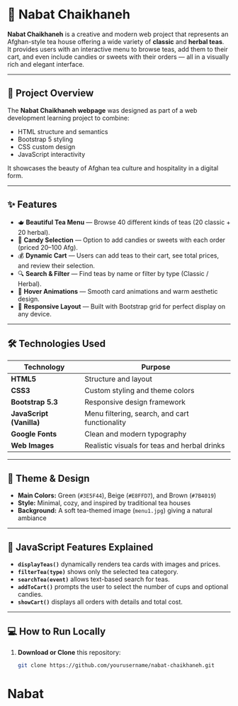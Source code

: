 # 🍵 Nabat Chaikhaneh

**Nabat Chaikhaneh** is a creative and modern web project that represents an Afghan-style tea house offering a wide variety of **classic** and **herbal teas**.  
It provides users with an interactive menu to browse teas, add them to their cart, and even include candies or sweets with their orders — all in a visually rich and elegant interface.

---

## 🌸 Project Overview

The **Nabat Chaikhaneh webpage** was designed as part of a web development learning project to combine:
- HTML structure and semantics  
- Bootstrap 5 styling  
- CSS custom design  
- JavaScript interactivity  

It showcases the beauty of Afghan tea culture and hospitality in a digital form.

---

## ✨ Features

- 🫖 **Beautiful Tea Menu** — Browse 40 different kinds of teas (20 classic + 20 herbal).  
- 🍬 **Candy Selection** — Option to add candies or sweets with each order (priced 20–100 Afg).  
- 💰 **Dynamic Cart** — Users can add teas to their cart, see total prices, and review their selection.  
- 🔍 **Search & Filter** — Find teas by name or filter by type (Classic / Herbal).  
- 💫 **Hover Animations** — Smooth card animations and warm aesthetic design.  
- 🎨 **Responsive Layout** — Built with Bootstrap grid for perfect display on any device.  

---

## 🛠️ Technologies Used

| Technology | Purpose |
|-------------|----------|
| **HTML5** | Structure and layout |
| **CSS3** | Custom styling and theme colors |
| **Bootstrap 5.3** | Responsive design framework |
| **JavaScript (Vanilla)** | Menu filtering, search, and cart functionality |
| **Google Fonts** | Clean and modern typography |
| **Web Images** | Realistic visuals for teas and herbal drinks |

---

## 🎨 Theme & Design

- **Main Colors:** Green (`#3E5F44`), Beige (`#E8FFD7`), and Brown (`#7B4019`)  
- **Style:** Minimal, cozy, and inspired by traditional tea houses  
- **Background:** A soft tea-themed image (`menu1.jpg`) giving a natural ambiance  

---

## 🧠 JavaScript Features Explained

- **`displayTeas()`** dynamically renders tea cards with images and prices.  
- **`filterTea(type)`** shows only the selected tea category.  
- **`searchTea(event)`** allows text-based search for teas.  
- **`addToCart()`** prompts the user to select the number of cups and optional candies.  
- **`showCart()`** displays all orders with details and total cost.  

---

## 💻 How to Run Locally

1. **Download or Clone** this repository:
   ```bash
   git clone https://github.com/yourusername/nabat-chaikhaneh.git
# Nabat
